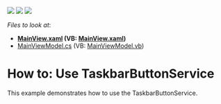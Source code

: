 <!-- default badges list -->
![](https://img.shields.io/endpoint?url=https://codecentral.devexpress.com/api/v1/VersionRange/128658372/21.1.5%2B)
[![](https://img.shields.io/badge/Open_in_DevExpress_Support_Center-FF7200?style=flat-square&logo=DevExpress&logoColor=white)](https://supportcenter.devexpress.com/ticket/details/T207589)
[![](https://img.shields.io/badge/📖_How_to_use_DevExpress_Examples-e9f6fc?style=flat-square)](https://docs.devexpress.com/GeneralInformation/403183)
<!-- default badges end -->
<!-- default file list -->
*Files to look at*:

* **[MainView.xaml](./CS/DXSampleTaskbarButtonService/View/MainView.xaml) (VB: [MainView.xaml](./VB/DXSampleTaskbarButtonService/View/MainView.xaml))**
* [MainViewModel.cs](./CS/DXSampleTaskbarButtonService/ViewModel/MainViewModel.cs) (VB: [MainViewModel.vb](./VB/DXSampleTaskbarButtonService/ViewModel/MainViewModel.vb))
<!-- default file list end -->
# How to: Use TaskbarButtonService


This example demonstrates how to use the TaskbarButtonService.

<br/>


